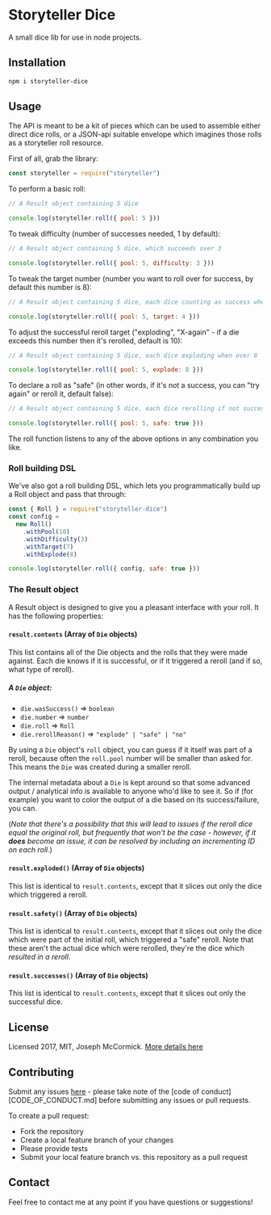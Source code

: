 # Storyteller Dice

A small dice lib for use in node projects.

## Installation

```bash
npm i storyteller-dice
```

## Usage

The API is meant to be a kit of pieces which can be used to assemble either direct dice rolls, or a JSON-api suitable envelope which imagines those rolls as a storyteller roll resource.

First of all, grab the library:

```javascript
const storyteller = require("storyteller")
```

To perform a basic roll:

```javascript
// A Result object containing 5 dice

console.log(storyteller.roll({ pool: 5 }))
```

To tweak difficulty (number of successes needed, 1 by default):

```javascript
// A Result object containing 5 dice, which succeeds over 3

console.log(storyteller.roll({ pool: 5, difficulty: 3 }))
```

To tweak the target number (number you want to roll over for success, by default this number is 8):

```javascript
// A Result object containing 5 dice, each dice counting as success when over 4

console.log(storyteller.roll({ pool: 5, target: 4 }))
```

To adjust the successful reroll target ("exploding", "X-again" - if a die exceeds this number then it's rerolled, default is 10):

```javascript
// A Result object containing 5 dice, each dice exploding when over 8

console.log(storyteller.roll({ pool: 5, explode: 8 }))
```

To declare a roll as "safe" (in other words, if it's not a success, you can "try again" or reroll it, default false):

```javascript
// A Result object containing 5 dice, each dice rerolling if not successful

console.log(storyteller.roll({ pool: 5, safe: true }))
```

The roll function listens to any of the above options in any combination you like.

### Roll building DSL

We've also got a roll building DSL, which lets you programmatically build up a Roll object and pass that through:

```javascript
const { Roll } = require("storyteller-dice")
const config =
  new Roll()
    .withPool(10)
    .withDifficulty(3)
    .withTarget(7)
    .withExplode(8)

console.log(storyteller.roll({ config, safe: true }))
```

### The Result object

A Result object is designed to give you a pleasant interface with your roll.  It has the following properties:

#### `result.contents` (Array of `Die` objects)

This list contains all of the Die objects and the rolls that they were made against.  Each die knows if it is successful, or if it triggered a reroll (and if so, what type of reroll).

##### A `Die` object:

* `die.wasSuccess()` => `boolean`
* `die.number` => `number`
* `die.roll` => `Roll`
* `die.rerollReason()` => `"explode" | "safe" | "no"`

By using a `Die` object's `roll` object, you can guess if it itself was part of a reroll, because often the `roll.pool` number will be smaller than asked for.  This means the `Die` was created during a smaller reroll.

The internal metadata about a `Die` is kept around so that some advanced output / analytical info is available to anyone who'd like to see it.  So if (for example) you want to color the output of a die based on its success/failure, you can.  

(_Note that there's a possibility that this will lead to issues if the reroll dice equal the original roll, but frequently that won't be the case - however, if it **does** become an issue, it can be resolved by including an incrementing ID on each roll._)

#### `result.exploded()` (Array of `Die` objects)

This list is identical to `result.contents`, except that it slices out only the dice which triggered a reroll.

#### `result.safety()` (Array of `Die` objects)

This list is identical to `result.contents`, except that it slices out only the dice which were part of the initial roll, which triggered a "safe" reroll.  Note that these aren't the actual dice which were rerolled, they're the dice which _resulted in a reroll_.

#### `result.successes()` (Array of `Die` objects)

This list is identical to `result.contents`, except that it slices out only the successful dice.

## License

Licensed 2017, MIT, Joseph McCormick.  [More details here](LICENSE.md)

## Contributing

Submit any issues [here](https://github.com/esmevane/storyteller-dice/issues) - please take note of the [code of conduct][CODE_OF_CONDUCT.md] before submitting any issues or pull requests.

To create a pull request:

* Fork the repository
* Create a local feature branch of your changes
* Please provide tests
* Submit your local feature branch vs. this repository as a pull request

## Contact

Feel free to contact me at any point if you have questions or suggestions!
